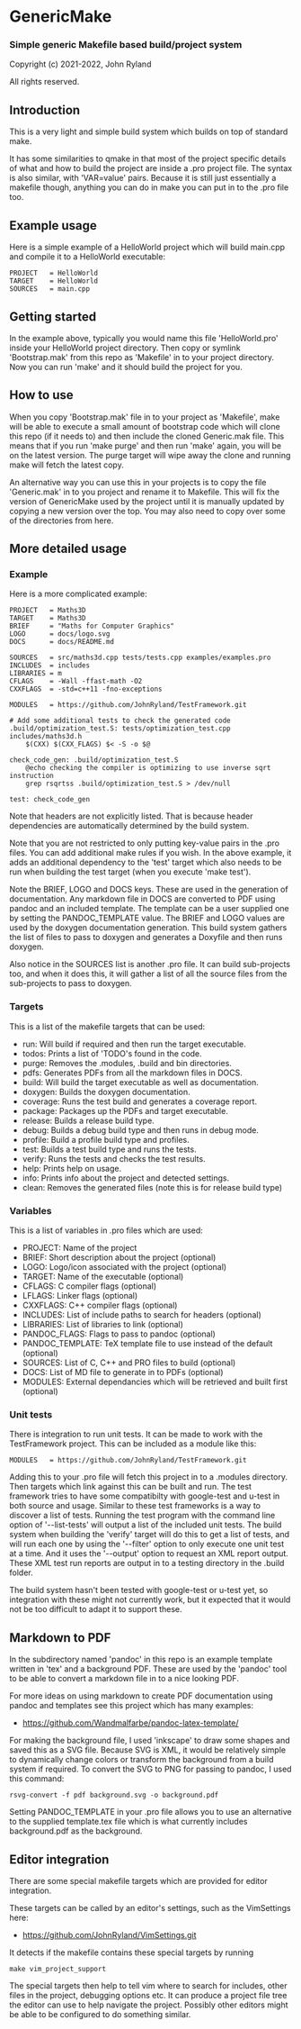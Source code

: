 
# GenericMake
### Simple generic Makefile based build/project system

Copyright (c) 2021-2022, John Ryland

All rights reserved.


## Introduction

This is a very light and simple build system which builds on top of standard make.

It has some similarities to qmake in that most of the project specific details of
what and how to build the project are inside a .pro project file. The syntax is also
similar, with 'VAR=value' pairs. Because it is still just essentially a makefile though,
anything you can do in make you can put in to the .pro file too.


## Example usage

Here is a simple example of a HelloWorld project which will build main.cpp and compile
it to a HelloWorld executable:

```
PROJECT   = HelloWorld
TARGET    = HelloWorld 
SOURCES   = main.cpp
```


## Getting started

In the example above, typically you would name this file 'HelloWorld.pro' inside your
HelloWorld project directory. Then copy or symlink 'Bootstrap.mak' from this repo
as 'Makefile' in to your project directory. Now you can run 'make' and it should build
the project for you.


## How to use

When you copy 'Bootstrap.mak' file in to your project as 'Makefile', make will be able
to execute a small amount of bootstrap code which will clone this repo (if it needs to)
and then include the cloned Generic.mak file. This means that if you run 'make purge'
and then run 'make' again, you will be on the latest version. The purge target will
wipe away the clone and running make will fetch the latest copy.

An alternative way you can use this in your projects is to copy the file 'Generic.mak' in
to you project and rename it to Makefile. This will fix the version of GenericMake used by
the project until it is manually updated by copying a new version over the top. You may also
need to copy over some of the directories from here.


## More detailed usage

### Example

Here is a more complicated example:

```
PROJECT   = Maths3D
TARGET    = Maths3D
BRIEF     = "Maths for Computer Graphics"
LOGO      = docs/logo.svg
DOCS      = docs/README.md

SOURCES   = src/maths3d.cpp tests/tests.cpp examples/examples.pro
INCLUDES  = includes
LIBRARIES = m
CFLAGS    = -Wall -ffast-math -O2
CXXFLAGS  = -std=c++11 -fno-exceptions

MODULES   = https://github.com/JohnRyland/TestFramework.git

# Add some additional tests to check the generated code
.build/optimization_test.S: tests/optimization_test.cpp includes/maths3d.h
	$(CXX) $(CXX_FLAGS) $< -S -o $@

check_code_gen: .build/optimization_test.S
	@echo checking the compiler is optimizing to use inverse sqrt instruction
	grep rsqrtss .build/optimization_test.S > /dev/null

test: check_code_gen
```

Note that headers are not explicitly listed. That is because header dependencies
are automatically determined by the build system.

Note that you are not restricted to only putting key-value pairs in the .pro files.
You can add additional make rules if you wish. In the above example, it adds
an additional dependency to the 'test' target which also needs to be run when building
the test target (when you execute 'make test').

Note the BRIEF, LOGO and DOCS keys. These are used in the generation of documentation.
Any markdown file in DOCS are converted to PDF using pandoc and an included template.
The template can be a user supplied one by setting the PANDOC_TEMPLATE value. The BRIEF
and LOGO values are used by the doxygen documentation generation. This build system
gathers the list of files to pass to doxygen and generates a Doxyfile and then runs
doxygen.

Also notice in the SOURCES list is another .pro file. It can build sub-projects too,
and when it does this, it will gather a list of all the source files from the sub-projects
to pass to doxygen.


### Targets

This is a list of the makefile targets that can be used:

 - run: Will build if required and then run the target executable.
 - todos: Prints a list of 'TODO's found in the code.
 - purge: Removes the .modules, .build and bin directories.
 - pdfs: Generates PDFs from all the markdown files in DOCS.
 - build: Will build the target executable as well as documentation.
 - doxygen: Builds the doxygen documentation.
 - coverage: Runs the test build and generates a coverage report.
 - package: Packages up the PDFs and target executable.
 - release: Builds a release build type.
 - debug: Builds a debug build type and then runs in debug mode.
 - profile: Build a profile build type and profiles.
 - test: Builds a test build type and runs the tests.
 - verify: Runs the tests and checks the test results.
 - help: Prints help on usage.
 - info: Prints info about the project and detected settings.
 - clean: Removes the generated files (note this is for release build type)


### Variables

This is a list of variables in .pro files which are used:

 - PROJECT: Name of the project
 - BRIEF: Short description about the project (optional)
 - LOGO: Logo/icon associated with the project (optional)
 - TARGET: Name of the executable (optional)
 - CFLAGS: C compiler flags (optional)
 - LFLAGS: Linker flags (optional)
 - CXXFLAGS: C++ compiler flags (optional)
 - INCLUDES: List of include paths to search for headers (optional)
 - LIBRARIES: List of libraries to link (optional)
 - PANDOC_FLAGS: Flags to pass to pandoc (optional)
 - PANDOC_TEMPLATE: TeX template file to use instead of the default (optional)
 - SOURCES: List of C, C++ and PRO files to build (optional)
 - DOCS: List of MD file to generate in to PDFs (optional)
 - MODULES: External dependancies which will be retrieved and built first (optional)


### Unit tests

There is integration to run unit tests. It can be made to work with the TestFramework
project. This can be included as a module like this:

```
MODULES   = https://github.com/JohnRyland/TestFramework.git
```

Adding this to your .pro file will fetch this project in to a .modules directory.
Then targets which link against this can be built and run. The test framework tries to
have some compatibilty with google-test and u-test in both source and usage. Similar
to these test frameworks is a way to discover a list of tests. Running the test
program with the command line option of '--list-tests' will output a list of the
included unit tests. The build system when building the 'verify' target will do this
to get a list of tests, and will run each one by using the '--filter' option to
only execute one unit test at a time. And it uses the '--output' option to request
an XML report output. These XML test run reports are output in to a testing directory
in the .build folder.

The build system hasn't been tested with google-test or u-test yet, so integration with
these might not currently work, but it expected that it would not be too difficult to
adapt it to support these.


## Markdown to PDF

In the subdirectory named 'pandoc' in this repo is an example template written in 'tex'
and a background PDF. These are used by the 'pandoc' tool to be able to convert a
markdown file in to a nice looking PDF.

For more ideas on using markdown to create PDF documentation using pandoc and templates
see this project which has many examples:

 - https://github.com/Wandmalfarbe/pandoc-latex-template/

For making the background file, I used 'inkscape' to draw some shapes and saved this
as a SVG file. Because SVG is XML, it would be relatively simple to dynamically change
colors or transform the background from a build system if required. To convert the
SVG to PNG for passing to pandoc, I used this command:

```
rsvg-convert -f pdf background.svg -o background.pdf
```

Setting PANDOC_TEMPLATE in your .pro file allows you to use an alternative to the supplied
template.tex file which is what currently includes background.pdf as the background.


##  Editor integration

There are some special makefile targets which are provided for editor integration.

These targets can be called by an editor's settings, such as the VimSettings here:

 - https://github.com/JohnRyland/VimSettings.git

It detects if the makefile contains these special targets by running

```
make vim_project_support
```

The special targets then help to tell vim where to search for includes, other files in the
project, debugging options etc. It can produce a project file tree the editor can use to
help navigate the project. Possibly other editors might be able to be configured to do
something similar.

